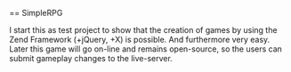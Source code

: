 == SimpleRPG 

I start this as test project to show that the creation of games by using the Zend Framework (+jQuery, +X) is possible.
And furthermore very easy.
Later this game will go on-line and remains open-source, so the users can submit gameplay changes to the live-server.